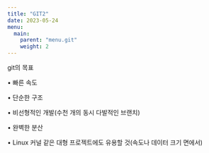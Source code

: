 ```yaml
---
title: "GIT2"
date: 2023-05-24
menu:
  main:
    parent: "menu.git" 
    weight: 2      
---
```


git의 목표

• 빠른 속도

• 단순한 구조

• 비선형적인 개발(수천 개의 동시 다발적인 브랜치)

• 완벽한 분산

• Linux 커널 같은 대형 프로젝트에도 유용할 것(속도나 데이터 크기 면에서)